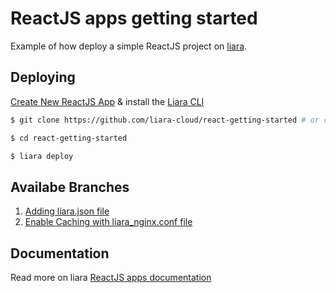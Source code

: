 # ReactJS apps getting started

Example of how deploy a simple ReactJS project on [liara](https://liara.ir).

## Deploying

[Create New ReactJS App](https://console.liara.ir/apps/create) & install the [Liara CLI](https://docs.liara.ir/cli/install)

```bash
$ git clone https://github.com/liara-cloud/react-getting-started # or clone your own fork

$ cd react-getting-started

$ liara deploy
```
## Availabe Branches

1.  [Adding liara.json file](https://github.com/liara-cloud/react-getting-started/tree/liaraJson)
2.  [Enable Caching with liara_nginx.conf file](https://github.com/liara-cloud/react-getting-started/tree/nginxConfig)

## Documentation
Read more on liara [ReactJS apps documentation
](https://docs.liara.ir/app-deploy/react/getting-started)
